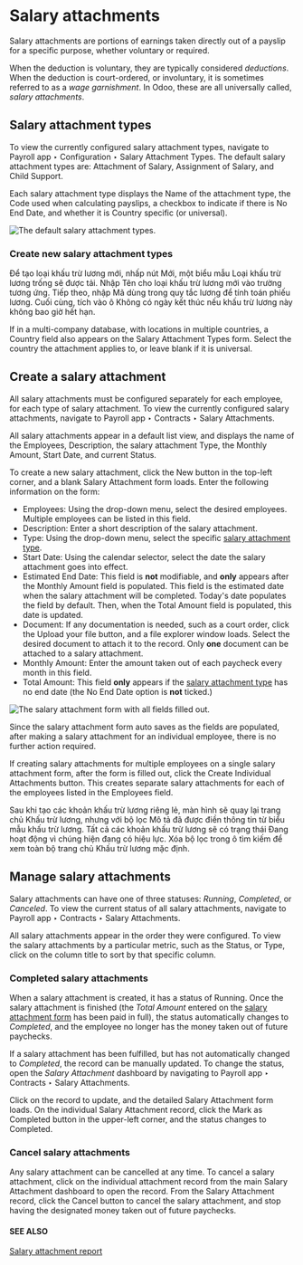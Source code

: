 # Salary attachments

Salary attachments are portions of earnings taken directly out of a payslip for a specific purpose,
whether voluntary or required.

When the deduction is voluntary, they are typically considered *deductions*. When the deduction is
court-ordered, or involuntary, it is sometimes referred to as a *wage garnishment*. In Odoo, these
are all universally called, *salary attachments*.

<a id="payroll-salary-attachment-types"></a>

## Salary attachment types

To view the currently configured salary attachment types, navigate to Payroll app
‣ Configuration ‣ Salary Attachment Types. The default salary attachment types are:
Attachment of Salary, Assignment of Salary, and Child Support.

Each salary attachment type displays the Name of the attachment type, the
Code used when calculating payslips, a checkbox to indicate if there is No
End Date, and whether it is Country specific (or universal).

![The default salary attachment types.](applications/hr/payroll/salary_attachments/attachment-types.png)

### Create new salary attachment types

Để tạo loại khấu trừ lương mới, nhấp nút Mới, một biểu mẫu Loại khấu trừ lương trống sẽ được tải. Nhập Tên cho loại khấu trừ lương mới vào trường tương ứng. Tiếp theo, nhập Mã dùng trong quy tắc lương để tính toán phiếu lương. Cuối cùng, tích vào ô Không có ngày kết thúc nếu khấu trừ lương này không bao giờ hết hạn.

If in a multi-company database, with locations in multiple countries, a Country field
also appears on the Salary Attachment Types form. Select the country the attachment
applies to, or leave blank if it is universal.

<a id="payroll-salary-attachment-create"></a>

## Create a salary attachment

All salary attachments must be configured separately for each employee, for each type of salary
attachment. To view the currently configured salary attachments, navigate to Payroll
app ‣ Contracts ‣ Salary Attachments.

All salary attachments appear in a default list view, and displays the name of the
Employees, Description, the salary attachment Type, the
Monthly Amount, Start Date, and current Status.

To create a new salary attachment, click the New button in the top-left corner, and a
blank Salary Attachment form loads. Enter the following information on the form:

- Employees: Using the drop-down menu, select the desired employees. Multiple employees
  can be listed in this field.
- Description: Enter a short description of the salary attachment.
- Type: Using the drop-down menu, select the specific [salary attachment type](#payroll-salary-attachment-types).
- Start Date: Using the calendar selector, select the date the salary attachment goes
  into effect.
- Estimated End Date: This field is **not** modifiable, and **only** appears after the
  Monthly Amount field is populated. This field is the estimated date when the salary
  attachment will be completed. Today's date populates the field by default. Then, when the
  Total Amount field is populated, this date is updated.
- Document: If any documentation is needed, such as a court order, click the
  Upload your file button, and a file explorer window loads. Select the desired document
  to attach it to the record. Only **one** document can be attached to a salary attachment.
- Monthly Amount: Enter the amount taken out of each paycheck every month in this field.
- Total Amount: This field **only** appears if the [salary attachment type](#payroll-salary-attachment-types) has no end date (the No End Date option is
  **not** ticked.)

![The salary attachment form with all fields filled out.](applications/hr/payroll/salary_attachments/salary-attachment-form.png)

Since the salary attachment form auto saves as the fields are populated, after making a salary
attachment for an individual employee, there is no further action required.

If creating salary attachments for multiple employees on a single salary attachment form, after the
form is filled out, click the Create Individual Attachments button. This creates
separate salary attachments for each of the employees listed in the Employees field.

Sau khi tạo các khoản khấu trừ lương riêng lẻ, màn hình sẽ quay lại trang chủ Khấu trừ lương, nhưng với bộ lọc Mô tả đã được điền thông tin từ biểu mẫu khấu trừ lương. Tất cả các khoản khấu trừ lương sẽ có trạng thái Đang hoạt động vì chúng hiện đang có hiệu lực. Xóa bộ lọc trong ô tìm kiếm để xem toàn bộ trang chủ Khấu trừ lương mặc định.

## Manage salary attachments

Salary attachments can have one of three statuses: *Running*, *Completed*, or *Canceled*. To view
the current status of all salary attachments, navigate to Payroll app ‣ Contracts
‣ Salary Attachments.

All salary attachments appear in the order they were configured. To view the salary attachments by
a particular metric, such as the Status, or Type, click on the column title
to sort by that specific column.

### Completed salary attachments

When a salary attachment is created, it has a status of Running. Once the salary
attachment is finished (the *Total Amount* entered on the [salary attachment form](#payroll-salary-attachment-create) has been paid in full), the status automatically changes to
*Completed*, and the employee no longer has the money taken out of future paychecks.

If a salary attachment has been fulfilled, but has not automatically changed to *Completed*, the
record can be manually updated. To change the status, open the *Salary Attachment* dashboard by
navigating to Payroll app ‣ Contracts ‣ Salary Attachments.

Click on the record to update, and the detailed Salary Attachment form loads. On the
individual Salary Attachment record, click the Mark as Completed button in
the upper-left corner, and the status changes to Completed.

### Cancel salary attachments

Any salary attachment can be cancelled at any time. To cancel a salary attachment, click on the
individual attachment record from the main Salary Attachment dashboard to open the
record. From the Salary Attachment record, click the Cancel button to cancel
the salary attachment, and stop having the designated money taken out of future paychecks.

#### SEE ALSO
[Salary attachment report](salary_attachment.md)
